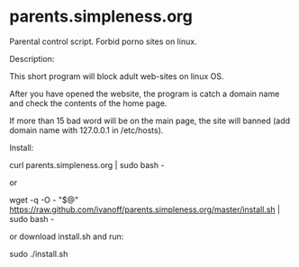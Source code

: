parents.simpleness.org
======================

Parental control script. Forbid porno sites on linux.


Description:

This short program will block adult web-sites on linux OS.

After you have opened the website, the program is catch a domain name and check the contents of the home page.

If more than 15 bad word will be on the main page, the site will banned (add domain name with 127.0.0.1 in /etc/hosts).

Install:

curl parents.simpleness.org | sudo bash - 

or

wget -q -O - "$@" https://raw.github.com/ivanoff/parents.simpleness.org/master/install.sh | sudo bash -

or download install.sh and run: 

sudo ./install.sh
